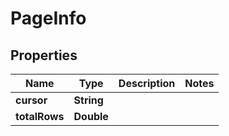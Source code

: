

# PageInfo


## Properties

| Name | Type | Description | Notes |
|------------ | ------------- | ------------- | -------------|
|**cursor** | **String** |  |  |
|**totalRows** | **Double** |  |  |



